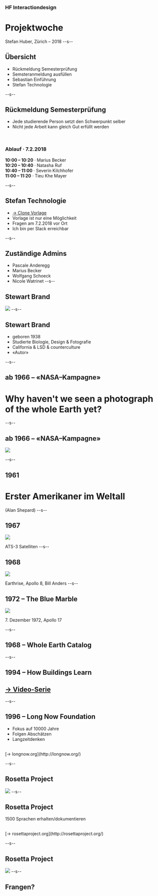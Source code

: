 ### HF Interactiondesign
# Projektwoche



Stefan Huber, Zürich – 2018 <!-- .element: class="footer" -->
--s--
## Übersicht
* Rückmeldung Semesterprüfung
* Semsteranmeldung ausfüllen
* Sebastian Einführung
* Stefan Technologie

--s--
## Rückmeldung Semesterprüfung
* Jede studierende Person setzt den Schwerpunkt selber
* Nicht jede Arbeit kann gleich Gut erfüllt werden

<br>

### Ablauf · 7.2.2018
**10:00 – 10:20** · Marius Becker   
**10:20 – 10:40** · Natasha Ruf  
**10:40 – 11:00** · Severin Kilchhofer  
**11:00 – 11:20** · Tieu Khe Mayer  


--s--
## Stefan Technologie

* [→ Clone Vorlage](https://github.com/logrinto/IAD2017.projektwoche.wec)
* Vorlage ist nur eine Möglichkeit
* Fragen am 7.2.2018 vor Ort
* Ich bin per Slack erreichbar

--s--
## Zuständige Admins
* Pascale Anderegg
* Marius Becker
* Wolfgang Schoeck
* Nicole Watrinet
--s--
## Stewart Brand
![](./img/Stewart_Brand_-Sausalito,_California,_USA_-at_home-14Dec2010.jpg) <!-- .element: class="pic" -->
--s--
## Stewart Brand

* geboren 1938
* Studierte Biologie, Design & Fotografie
* California & LSD & counterculture
* «Autor»

--s--
## ab 1966 – «NASA–Kampagne»

# Why haven't we seen a photograph of the whole Earth yet?
--s--
## ab 1966 – «NASA–Kampagne»

![](./img/stewart-brand.jpg) <!-- .element: class="pic" -->

--s--
## 1961

# Erster Amerikaner im Weltall
(Alan Shepard)
--s--
## 1967
![](./img/ATSIII_10NOV67_153107.jpg) <!-- .element: class="pic" -->

ATS-3 Satelliten <!-- .element: class="footer" -->
--s--
## 1968

![](./img/EL-2001-00365p.jpg) <!-- .element: class="pic" -->

Earthrise, Apollo 8, Bill Anders <!-- .element: class="footer" -->
--s--
## 1972 – The Blue Marble


![](./img/AS17-148-22727p.jpg) <!-- .element: class="pic" -->


7\. Dezember 1972, Apollo 17 <!-- .element: class="footer" -->

--s--
## 1968 – Whole Earth Catalog
--s--
## 1994 – How Buildings Learn

## [→ Video-Serie](https://www.youtube.com/user/brandst/videos)
--s--
## 1996 – Long Now Foundation
* Fokus auf 10000 Jahre
* Folgen Abschätzen
* Langzeitdenken

<br>
[→ longnow.org](http://longnow.org/)

--s--
## Rosetta Project

![](./img/Rosetta_Stone.JPG) <!-- .element: class="pic" -->
--s--
## Rosetta Project

1500 Sprachen erhalten/dokumentieren

<br>
[→ rosettaproject.org](http://rosettaproject.org/)

--s--
## Rosetta Project

![](./img/Rosetta_Stone.JPG) <!-- .element: class="pic" -->
--s--
## Frangen?
